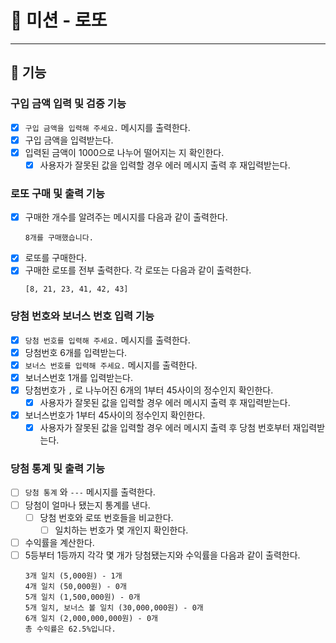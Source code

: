 # 🎰  미션 - 로또

---

## 📮 기능

### 구입 금액 입력 및 검증 기능
- [X] `구입 금액을 입력해 주세요.` 메시지를 출력한다.
- [X] 구입 금액을 입력받는다.
- [X] 입력된 금액이 1000으로 나누어 떨어지는 지 확인한다.
  - [X] 사용자가 잘못된 값을 입력할 경우 에러 메시지 출력 후 재입력받는다.

### 로또 구매 및 출력 기능
- [X] 구매한 개수를 알려주는 메시지를 다음과 같이 출력한다. <br>
  ```
  8개를 구매했습니다.
  ```
- [X] 로또를 구매한다.
- [X] 구매한 로또를 전부 출력한다. 각 로또는 다음과 같이 출력한다. <br>
  ```
  [8, 21, 23, 41, 42, 43] 
  ```

### 당첨 번호와 보너스 번호 입력 기능
- [X] `당첨 번호를 입력해 주세요.` 메시지를 출력한다.
- [X] 당첨번호 6개를 입력받는다.
- [X] `보너스 번호를 입력해 주세요.` 메시지를 출력한다.
- [X] 보너스번호 1개를 입력받는다.
- [X] 당첨번호가 `,` 로 나누어진 6개의 1부터 45사이의 정수인지 확인한다.
  - [X] 사용자가 잘못된 값을 입력할 경우 에러 메시지 출력 후 재입력받는다.
- [X] 보너스번호가 1부터 45사이의 정수인지 확인한다.
  - [X] 사용자가 잘못된 값을 입력할 경우 에러 메시지 출력 후 당첨 번호부터 재입력받는다.

### 당첨 통계 및 출력 기능
- [ ] `당첨 통계` 와 `---` 메시지를 출력한다.
- [ ] 당첨이 얼마나 됐는지 통계를 낸다.
  - [ ] 당첨 번호와 로또 번호들을 비교한다.
    - [ ] 일치하는 번호가 몇 개인지 확인한다.
- [ ] 수익률을 계산한다.
- [ ] 5등부터 1등까지 각각 몇 개가 당첨됐는지와 수익률을 다음과 같이 출력한다. <br>
  ```
  3개 일치 (5,000원) - 1개
  4개 일치 (50,000원) - 0개
  5개 일치 (1,500,000원) - 0개
  5개 일치, 보너스 볼 일치 (30,000,000원) - 0개
  6개 일치 (2,000,000,000원) - 0개
  총 수익률은 62.5%입니다.
  ```